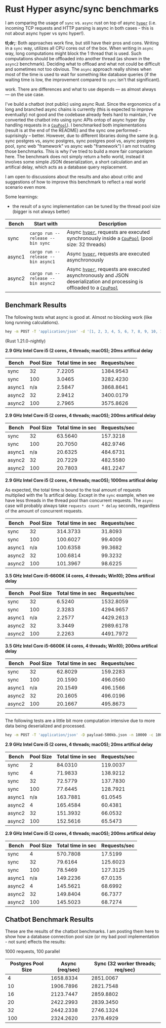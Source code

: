 # Rust Hyper async/sync benchmarks

I am comparing the usage of `sync` vs. `async` rust on top of async [`hyper`](https://github.com/hyperium/hyper) (i.e. incoming TCP requests and HTTP parsing is async in both cases - this is not about async hyper vs sync hyper!).

**tl;dr;**: Both approaches work fine, but still have their pros and cons. Writing in a `sync` way, utilizes all CPU cores out of the box. When writing in `async` way, long computations might block the 1 thread that is used. Such computations should be offloaded into another thread (as shown in the `async2` benchmark). Deciding what to offload and what not could be difficult and sometimes not too obvious. The `async` approach really shines when most of the time is used to wait for something like database queries (if the waiting time is low, the improvement compared to `sync` isn't that significant). 

work. There are differences and what to use depends — as almost always — on the use case.

I've build a chatbot (not public) using async Rust. Since the ergonomics of a long and branched async chains is currently (this is expected to improve eventually) not good and the codebase already feels hard to maintain, I've converted the chatbot into using sync APIs ontop of async hyper (by handling requests in a [`CpuPool`](https://github.com/alexcrichton/futures-rs)). I benchmarked both implementations (result is at the end of the README) and the sync one performed – suprisingly – better. However, due to different libraries doing the same (e.g. sync postgres vs, async postgres, sync postgres pool vs, async postgres pool, sync web "framework" vs async web "framework") I am not trusting those benchmarks. This is why I've tried to build a more fair comparison here. The benchmark does not simply return a hello world, instead it involves some simple JSON deserialization, a short calculation and an artifical delay, which acts as a database query replacement.

I am open to discussions about the results and also about critic and suggestions of how to improve this benchmark to reflect a real world scenario even more.

Some learnings:

- the result of a sync implementation can be tuned by the thread pool size (bigger is not always better)

| Bench | Start with | Description |
| --- | --- | --- |
| sync | `cargo run --release --bin sync` | Async [`hyper`](https://github.com/hyperium/hyper), requests are executed synchronously inside a [`CpuPool`](https://github.com/alexcrichton/futures-rs) (pool size: 32 threads) |
| async1 | `cargo run --release --bin async1` | Async [`hyper`](https://github.com/hyperium/hyper), requests are executed asynchronously |
| async2 | `cargo run --release --bin async2` | Async [`hyper`](https://github.com/hyperium/hyper), requests are executed asynchronously and JSON deserialization and processing is offloaded to a [`CpuPool`](https://github.com/alexcrichton/futures-rs) |

## Benchmark Results

The following tests what async is good at. Almost no blocking work (like long running calculations).

```bash
hey -m POST -T 'application/json' -d '[1, 2, 3, 4, 5, 6, 7, 8, 9, 10, 11, 12, 13, 14, 15, 16, 17, 18, 19, 20]' -n 10000 -c 100 http://127.0.0.1:3000/
```

(Rust 1.21.0-nightly)

**2.9 GHz Intel Core i5 (2 cores, 4 threads; macOS); 20ms artifical delay**

| Bench | Pool Size | Total time in sec | Requests/sec |
| --- | --- | --- | --- |
| sync | 32 | 7.2205 | 1384.9543 |
| sync | 100 | 3.0465 | 3282.4230 |
| async1 | n/a | 2.5847 | 3868.8641 |
| async2 | 32 | 2.9412 | 3400.0179 |
| async2 | 100 | 2.7965 | 3575.8626 |

**2.9 GHz Intel Core i5 (2 cores, 4 threads; macOS); 200ms artifical delay**

| Bench | Pool Size | Total time in sec | Requests/sec |
| --- | --- | --- | --- |
| sync | 32 | 63.5640 | 157.3218 |
| sync | 100 | 20.7050 | 482.9746 |
| async1 | n/a | 20.6325 | 484.6731 |
| async2 | 32 | 20.7229 | 482.5580 |
| async2 | 100 | 20.7803 | 481.2247 |

**2.9 GHz Intel Core i5 (2 cores, 4 threads; macOS); 1000ms artifical delay**

As expected, the total time is bound to the toal amount of requests multiplied with the 1s artifical delay. Except in the `sync` example, when we have less threads in the thread pool than concurrent requests. The `async` case will probably always take `requests count * delay` seconds, regardless of the amount of concurrent requests.

| Bench | Pool Size | Total time in sec | Requests/sec |
| --- | --- | --- | --- |
| sync | 32 | 314.3733 | 31.8093 |
| sync | 100 | 100.6027 | 99.4009 |
| async1 | n/a | 100.6358 | 99.3682 |
| async2 | 32 | 100.6814 | 99.3232 |
| async2 | 100 | 101.3967 | 98.6225 |

**3.5 GHz Intel Core i5-6600K (4 cores, 4 threads; Win10); 20ms artifical delay**

| Bench | Pool Size | Total time in sec | Requests/sec |
| --- | --- | --- | --- |
| sync | 32 | 6.5240 | 1532.8059 |
| sync | 100 | 2.3283 | 4294.9657 |
| async1 | n/a | 2.2577| 4429.2613 |
| async2 | 32 | 3.3449 | 2989.6178 |
| async2 | 100 | 2.2263 | 4491.7972 |

**3.5 GHz Intel Core i5-6600K (4 cores, 4 threads; Win10); 200ms artifical delay**

| Bench | Pool Size | Total time in sec | Requests/sec |
| --- | --- | --- | --- |
| sync | 32 | 62.8029 | 159.2283 |
| sync | 100 | 20.1590 | 496.0560 |
| async1 | n/a | 20.1549 | 496.1566 |
| async2 | 32 | 20.1605 | 496.0196 |
| async2 | 100 | 20.1667 | 495.8673 |

---

The following tests are a little bit more computation intensive due to more data being deserialized and processed.

```bash
hey -m POST -T 'application/json' -D payload-500kb.json -n 10000 -c 100 http://127.0.0.1:3000/
```


**2.9 GHz Intel Core i5 (2 cores, 4 threads; macOS); 20ms artifical delay**

| Bench | Pool Size | Total time in sec | Requests/sec |
| --- | --- | --- | --- |
| sync | 2 | 84.0310 | 119.0037 |
| sync | 4 | 71.9833 | 138.9212 |
| sync | 32 | 72.5779 | 137.7830 |
| sync | 100 | 77.6445 | 128.7921 |
| async1 | n/a | 163.7881 | 61.0545 |
| async2 | 4 | 165.4584 | 60.4381 |
| async2 | 32 | 151.3932 | 66.0532 |
| async2 | 100 | 152.5616 | 65.5473 |

**2.9 GHz Intel Core i5 (2 cores, 4 threads; macOS); 200ms artifical delay**

| Bench | Pool Size | Total time in sec | Requests/sec |
| --- | --- | --- | --- |
| sync | 4 | 570.7808 | 17.5199 |
| sync | 32 | 79.6164 | 125.6023 |
| sync | 100 | 78.5469 | 127.3125 |
| async1 | n/a | 149.2236 | 67.0135 |
| async2 | 4 | 145.5621 | 68.6992 |
| async2 | 32 | 149.8404 | 66.7377 |
| async2 | 100 | 145.5023 | 68.7274 |

## Chatbot Benchmark Results

These are the results of the chatbot benchmarks. I am posting them here to show how a database connection pool size (or my bad pool implementation - not sure) effects the results:

1000 requests, 100 parallel

| Postgres Pool Size | Async (req/sec) | Sync (32 worker threads; req/sec) |
| --- | --- | --- |
| 4 | 1658.8334 | 2851.0067 |
| 10 | 1906.7896 | 2821.7548 |
| 16 | 2123.7447 | 2859.8802 |
| 20 | 2422.2993 | 2839.3450 |
| 32 | 2442.2338 | 2746.1324 |
| 100 | 2324.2620 | 2378.4929 |
